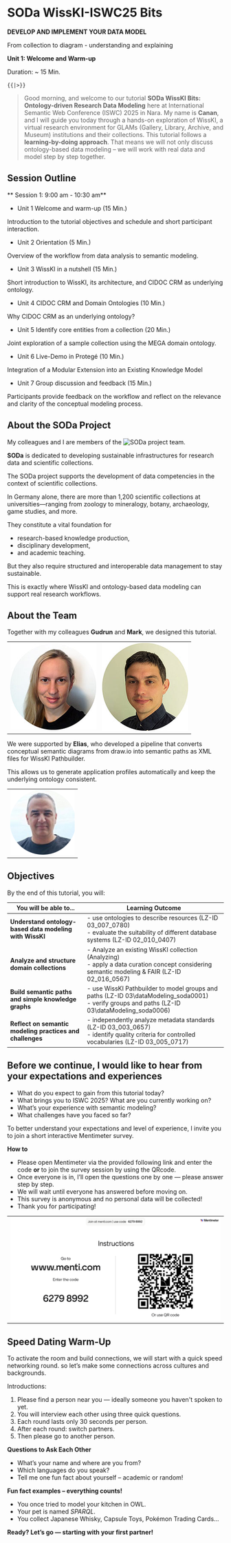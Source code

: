 <!--
*titel:
*author:in/urheber:in: 
orcid: 
email: SODa@sammlungen.io
*lizenz: cc by
lizenzlink: https://creativecommons.org/
*persistenter OER link: 
language: 
version:  v1
beschreibung: 
format: SODa WissKI How-to-Tutorial
modultitel: 
modul: Unit 1
einheitstitel: Welcome and warm-up 
eiheit: Einheit 1
lernziel: 

baustein:
zielgruppe: https://zenodo.org/records/15574575
gestaltungsprinzip: 
keywords: ???
erstellungsdatum: 

technische metadaten:
medientyp: text
dateiformat: .md
dauer: 
größe:
software: Web

icon: /assets/SODa-Logo_full.svg

link: https://raw.githubusercontent.com/chastik/WissKI/refs/heads/main/soda.css

-->


# SODa WissKI-ISWC25 Bits

**DEVELOP AND IMPLEMENT YOUR DATA MODEL** 

From collection to diagram - understanding and explaining

**Unit 1: Welcome and Warm-up**

Duration: ~ 15 Min.


    {{|>}}
> Good morning, and welcome to our tutorial **SODa WissKI Bits: Ontology-driven Research Data Modeling** here at International Semantic Web Conference (ISWC) 2025 in Nara. 
> My name is **Canan**, and I will guide you today through a hands-on exploration of WissKI, a virtual research environment for GLAMs (Gallery, Library, Archive, and Museum) institutions and their collections.
> This tutorial follows a **learning-by-doing approach**. That means we will not only discuss ontology-based data modeling – we will work with real data and model step by step together.

## Session Outline 

** Session 1: 9:00 am - 10:30 am**

* Unit 1 Welcome and warm-up (15 Min.)

Introduction to the tutorial objectives and schedule and short participant interaction.

* Unit 2 Orientation (5 Min.)

Overview of the workflow from data analysis to semantic modeling.

* Unit 3 WissKI in a nutshell (15 Min.)

Short introduction to WissKI, its architecture, and CIDOC CRM as underlying ontology.

* Unit 4 CIDOC CRM and Domain Ontologies (10 Min.)

Why CIDOC CRM as an underlying ontology?

* Unit 5 Identify core entities from a collection (20 Min.)

Joint exploration of a sample collection using the MEGA domain ontology.

* Unit 6 Live-Demo in Protegé (10 Min.)

Integration of a Modular Extension into an Existing Knowledge Model

* Unit 7 Group discussion and feedback (15 Min.)

Participants provide feedback on the workflow and reflect on the relevance and clarity of the conceptual modeling process.

## About the SODa Project

My colleagues and I are members of the ![SODa project team](https://sammlungen.io/projekt).

**SODa** is dedicated to developing sustainable infrastructures for research data and scientific collections. 

The SODa project supports the development of data competencies in the context of scientific collections. 

In Germany alone, there are more than 1,200 scientific collections at universities—ranging from zoology to mineralogy, botany, archaeology, game studies, and more. 

They constitute a vital foundation for 
* research-based knowledge production,
* disciplinary development,
* and academic teaching.

But they also require structured and interoperable data management to stay sustainable. 

This is exactly where WissKI and ontology-based data modeling can support real research workflows.

## About the Team

Together with my colleagues **Gudrun** and **Mark**, we designed this tutorial.

<table>
  <tr>
    <td><img src="../assets/schwenk.jpg" alt="WissKI Architektur" width="100%"></td>
    <td><img src="../assets/fichtner.jpg" alt="WissKI Architektur" width="100%"></td>
     </tr>
</table>

We were supported by **Elias**, who developed a pipeline that converts conceptual semantic diagrams from draw.io into semantic paths as XML files for WissKI Pathbuilder.

This allows us to generate application profiles automatically and keep the underlying ontology consistent.

 <table>
  <tr>
    <td><img src="../assets/elias.png" alt="WissKI Architektur" width="100%"></td>
  </tr>
</table>

## Objectives

By the end of this tutorial, you will:  

|     You will be able to...          | Learning Outcome                                                                                                                     |
| ---------------------------------------------------------- | ---------------------------------------------------------------------------------------------------------------------------------------------------------------- |
| **Understand ontology-based data modeling with WissKI**   | - use ontologies to describe resources (LZ-ID 03_007_0780)<br>- evaluate the suitability of different database systems (LZ-ID 02_010_0407) |
| **Analyze and structure domain collections**              | - Analyze an existing WissKI collection (Analyzing)<br>- apply a data curation concept considering semantic modeling & FAIR (LZ-ID 02_016_0567)                  |
| **Build semantic paths and simple knowledge graphs**      | - use WissKI Pathbuilder to model groups and paths (LZ-ID 03\dataModeling_soda0001)<br>- verify groups and paths (LZ-ID 03\dataModeling_soda0006)                |
| **Reflect on semantic modeling practices and challenges** | - independently analyze metadata standards (LZ-ID 03_003_0657)<br>- identify quality criteria for controlled vocabularies (LZ-ID 03_005_0717)                    |


## Before we continue, I would like to hear from your expectations and experiences

* What do you expect to gain from this tutorial today?
* What brings you to ISWC 2025? What are you currently working on?
* What’s your experience with semantic modeling? 
* What challenges have you faced so far?

To better understand your expectations and level of experience, I invite you to join a short interactive Mentimeter survey.

**How to**

* Please open Mentimeter via the provided following link and enter the code **or** to join the survey session by using the QRcode. 
* Once everyone is in, I’ll open the questions one by one — please answer step by step. 
* We will wait until everyone has answered before moving on.
* This survey is anonymous and no personal data will be collected!
* Thank you for participating!

 <table>
    <tr>
      <td><img src="../assets/mentimeter_expectations.png" alt="Mentimeter survey" width="100%"></td>
    </tr>
</table>

## Speed Dating Warm-Up

To activate the room and build connections, we will start with a quick speed networking round. so let’s make some connections across cultures and backgrounds. 

Introductions:

1. Please find a person near you — ideally someone you haven't spoken to yet.
2. You will interview each other using three quick questions.
3. Each round lasts only 30 seconds per person.
4. After each round: switch partners.
5. Then please go to another person.

**Questions to Ask Each Other**

* What’s your name and where are you from?
* Which languages do you speak?
* Tell me one fun fact about yourself – academic or random!

**Fun fact examples – everything counts!**

* You once tried to model your kitchen in OWL.
* Your pet is named *SPARQL*.
* You collect Japanese Whisky, Capsule Toys, Pokémon Trading Cards... 

**Ready? Let’s go — starting with your first partner!**
